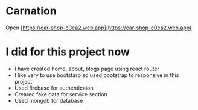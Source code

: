 # Carnation

Open [https://car-shop-c0ea2.web.app](https://car-shop-c0ea2.web.app)

# I did for this project now

- I have created home, about, blogs page using react router
- I like very to use bootstarp so used bootstrap to responsive in this project
- Used firebase for authenticaion
- Creared fake data for service section
- Used mongdb for database
